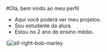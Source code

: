  #Olá, bem vindo ao meu perfil
  - Aqui você poderá ver meu projetos.
  - Sou estudante da alura.
  - Estou no 2 ano do ensino médio.

    
(![all-right-bob-marley](https://github.com/mariimst/mariizapi/assets/172387155/193c848d-40c5-4683-9b6f-fa253489cb79)
